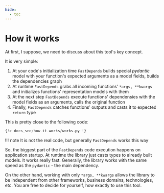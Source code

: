 ```yaml
---
hide:
  - toc
---
```


# How it works

At first, I suppose, we need to discuss about this tool's key concept.

It is very simple:

1. At your code's initialization time `FastDepends` builds special *pydantic* model with your function's expected arguments as a model fields, builds the dependencies graph
2. At runtime `FastDepends` grabs all incoming functions' `*args, **kwargs` and initializes functions' representation models with them
3. At the next step `FastDepends` execute functions' dependensies with the model fields as an arguments, calls the original function
4. Finally, `FastDepends` catches functions' outputs and casts it to expected `return` type

This is pretty close to the following code:

```python linenums="1"
{!> docs_src/how-it-works/works.py !}
```

!!! note
    It is not the real code, but generally `FastDepends` works this way

So, the biggest part of the `FastDepends` code execution happens on application startup.
At runtime the library just casts types to already built models. It works really fast.
Generally, the library works with the same speed as the `pydantic` - the main dependency.

On the other hand, working with only `*args, **kwargs` allows the library to be independent
from other frameworks, business domains, technologies, etc. You are free to decide for
yourself, how exactly to use this tool.
